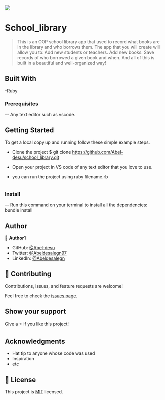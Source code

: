 ![](https://img.shields.io/badge/Abel-blueviolet)

# School_library

> This is an OOP school library app that used to record what books are in the library and who borrows them.
   The app that you will create will allow you to:
    Add new students or teachers.
    Add new books.
    Save records of who borrowed a given book and when.
And all of this is built in a beautiful and well-organized way!


## Built With

-Ruby

### Prerequisites

-- Any text editor such as vscode.

## Getting Started

To get a local copy up and running follow these simple example steps.
- Clone the project $ git clone https://github.com/Abel-desu/school_library.git
- Open your project in VS code of any text editor that you love to use.
- you can run the project using ruby filename.rb 



   ```
### Install

-- Run this command on your terminal to install all the dependencies: bundle install



## Author

👤 **Author1**

- GitHub: [@Abel-desu](https://github.com/Abel-desu)
- Twitter: [@Abeldesalegn97](https://twitter.com/abeldesalegn97)
- LinkedIn: [@Abeldesalegn](https://www.linkedin.com/in/abel-desalegn92)

## 🤝 Contributing

Contributions, issues, and feature requests are welcome!

Feel free to check the [issues page](https://github.com/Abel-desu/school_library/issues).

## Show your support

Give a ⭐️ if you like this project!

## Acknowledgments

- Hat tip to anyone whose code was used
- Inspiration
- etc

## 📝 License

This project is [MIT](./LICENSE) licensed.
